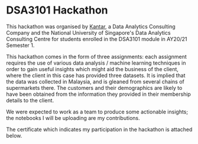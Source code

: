 # DSA3101 Hackathon

This hackathon was organised by [Kantar](http://www.kantar.com/), a Data Analytics Consulting Company and the National University of Singapore's Data Analytics Consulting Centre for students enrolled in the DSA3101 module in AY20/21 Semester 1. 

This hackathon comes in the form of three assignments: each assignment requires the use of various data analysis / machine learning techniques in order to gain useful insights which might aid the business of the client, where the client in this case has provided three datasets. It is implied that the data was collected in Malaysia, and is gleaned from several chains of supermarkets there. The customers and their demographics are likely to have been obtained from the information they provided in their membership details to the client. 

We were expected to work as a team to produce some actionable insights; the notebooks I will be uploading are my contributions.

The certificate which indicates my participation in the hackathon is attached below. 

